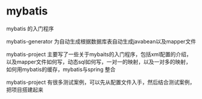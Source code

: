# mybatis
mybatis 的入门程序



mybatis-generator 为自动生成根据数据库表自动生成javabean以及mapper文件



mybatis-project  主要写了一些关于mybaits的入门程序，包括xml配置的介绍，以及mapper文件如何写，动态sql如何写，一对一的映射，以及一对多的映射，如何用mybatis的缓存，mybatis与spring 整合

mybatis-project  有很多测试案例，可以先从配置文件入手，然后结合测试案例，把项目搭建起来









